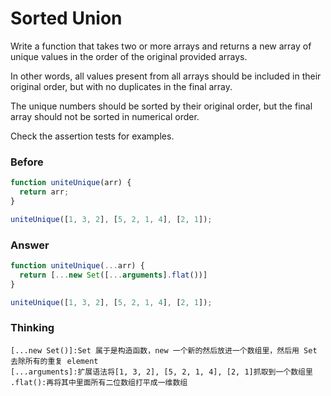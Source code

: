 # Sorted Union
Write a function that takes two or more arrays and returns a new array of unique values in the order of the original provided arrays.

In other words, all values present from all arrays should be included in their original order, but with no duplicates in the final array.

The unique numbers should be sorted by their original order, but the final array should not be sorted in numerical order.

Check the assertion tests for examples.
### Before
```Javascript
function uniteUnique(arr) {
  return arr;
}

uniteUnique([1, 3, 2], [5, 2, 1, 4], [2, 1]);
```
### Answer
```Javascript
function uniteUnique(...arr) {
  return [...new Set([...arguments].flat())]
}

uniteUnique([1, 3, 2], [5, 2, 1, 4], [2, 1]);
```
### Thinking
```
[...new Set()]:Set 属于是构造函数，new 一个新的然后放进一个数组里，然后用 Set 去除所有的重复 element
[...arguments]:扩展语法将[1, 3, 2], [5, 2, 1, 4], [2, 1]抓取到一个数组里
.flat():再将其中里面所有二位数组打平成一维数组
```